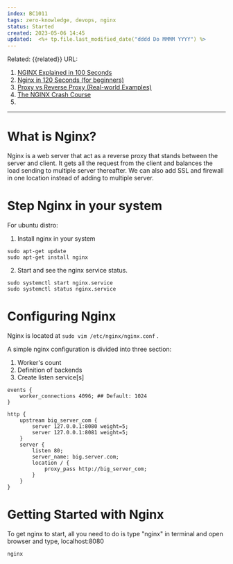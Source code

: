 ```yaml
---
index: BC1011
tags: zero-knowledge, devops, nginx
status: Started
created: 2023-05-06 14:45
updated:  <%+ tp.file.last_modified_date("dddd Do MMMM YYYY") %>
---
```

Related: {{related}}
URL: 
1. [NGINX Explained in 100 Seconds](https://www.youtube.com/watch?v=JKxlsvZXG7c)
2. [Nginx in 120 Seconds (for beginners)](https://www.youtube.com/watch?v=oZXWVom0n8o)
3. [Proxy vs Reverse Proxy (Real-world Examples)](https://www.youtube.com/watch?v=4NB0NDtOwIQ)
4. [The NGINX Crash Course](https://www.youtube.com/watch?v=7VAI73roXaY)
5. 

---

# What is Nginx?

Nginx is a web server that act as a reverse proxy that stands between the server and client. It gets all the request from the client and balances the load sending to multiple server thereafter. We can also add SSL and firewall in one location instead of adding to multiple server. 



# Step Nginx in your system

For ubuntu distro: 

1. Install nginx in your system
```shell
sudo apt-get update
sudo apt-get install nginx
```

2. Start and see the nginx service status. 
```shell
sudo systemctl start nginx.service
sudo systemctl status nginx.service
```

# Configuring Nginx 

Nginx is located at `sudo vim /etc/nginx/nginx.conf` . 

A simple nginx configuration is divided into three section:
1. Worker's count
2. Definition of backends
3. Create listen service[s]

```nginx
events {
	worker_connections 4096; ## Default: 1024
}

http {
	upstream big_server_com {
		server 127.0.0.1:8080 weight=5;
		server 127.0.0.1:8081 weight=5;
	}
	server {
		listen 80;
		server_name: big.server.com;
		location / {
			proxy_pass http://big_server_com;
		}
	}
}
```

# Getting Started with Nginx

To get nginx to start, all you need to do is type "nginx" in terminal and open browser and type, localhost:8080

```shell
nginx
```

